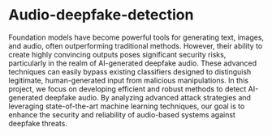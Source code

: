 # Audio-deepfake-detection

Foundation models have become powerful tools for generating text, images, and audio, often outperforming traditional methods. However, their ability to create highly convincing outputs poses significant security risks, particularly in the realm of AI-generated deepfake audio. These advanced techniques can easily bypass existing classifiers designed to distinguish legitimate, human-generated input from malicious manipulations. In this project, we focus on developing efficient and robust methods to detect AI-generated deepfake audio. By analyzing advanced attack strategies and leveraging state-of-the-art machine learning techniques, our goal is to enhance the security and reliability of audio-based systems against deepfake threats.
